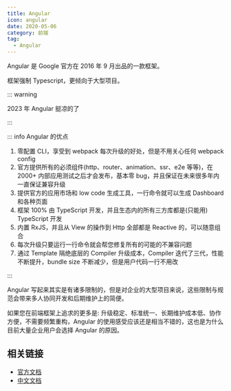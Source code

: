 ```yaml
---
title: Angular
icon: angular
date: 2020-05-06
category: 前端
tag:
  - Angular
---
```


Angular 是 Google 官方在 2016 年 9 月出品的一款框架。

框架强制 Typescript，更倾向于大型项目。

<!-- more -->

::: warning

2023 年 Angular 挺凉的了

:::

::: info Angular 的优点

1. 零配置 CLI，享受到 webpack 每次升级的好处，但是不用关心任何 webpack config
1. 官方提供所有的必须组件(http、router、animation、ssr、e2e 等等)，在 2000+ 内部应用测试之后才会发布，基本零 bug，并且保证在未来很多年内一直保证兼容升级
1. 提供官方的应用市场和 low code 生成工具，一行命令就可以生成 Dashboard 和各种页面
1. 框架 100% 由 TypeScript 开发，并且生态内的所有三方库都是(只能用) TypeScript 开发
1. 内置 RxJS，并且从 View 的操作到 Http 全部都是 Reactive 的，可以随意组合
1. 每次升级只要运行一行命令就会帮您修复所有的可能的不兼容问题
1. 通过 Template 隔绝底层的 Compiler 升级成本，Compiler 迭代了三代，性能不断提升，bundle size 不断减少，但是用户代码一行不用改

:::

Angular 写起来其实是有诸多限制的，但是对企业的大型项目来说，这些限制与规范会带来多人协同开发和后期维护上的简便。

如果您在前端框架上追求的更多是: 升级稳定、标准统一、长期维护成本低、协作方便，不需要频繁重构，Angular 的使用感受应该还是相当不错的，这也是为什么目前大量企业用户会选择 Angular 的原因。

## 相关链接

- [官方文档](https://angular.io/docs)
- [中文文档](https://angular.cn/docs)
